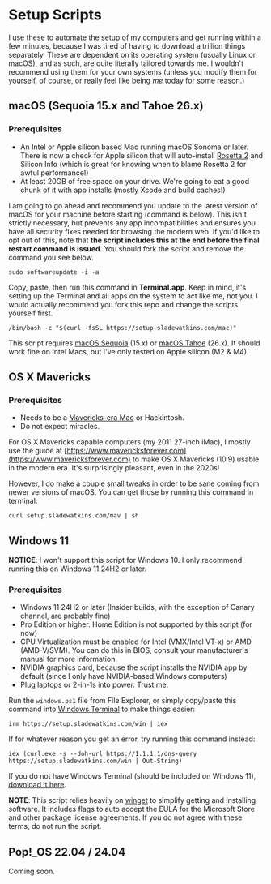 # Setup Scripts
I use these to automate the [setup of my computers](https://setup.sladewatkins.com/about) and get running within a few minutes, because I was tired of having to download a trillion things separately. These are dependent on its operating system (usually Linux or macOS), and as such, are quite literally tailored towards me. I wouldn't recommend using them for your own systems (unless you modify them for yourself, of course, or really feel like being *me* today for some reason.)

## macOS (Sequoia 15.x and Tahoe 26.x)

### Prerequisites 
- An Intel or Apple silicon based Mac running macOS Sonoma or later. There is now a check for Apple silicon that will auto-install [Rosetta 2](https://developer.apple.com/documentation/apple-silicon/about-the-rosetta-translation-environment) and Silicon Info (which is great for knowing when to blame Rosetta 2 for awful performance!)
- At least 20GB of free space on your drive. We're going to eat a good chunk of it with app installs (mostly Xcode and build caches!)

I am going to go ahead and recommend you update to the latest version of macOS for your machine before starting (command is below). This isn't strictly necessary, but prevents any app incompatibilities and ensures you have all security fixes needed for browsing the modern web. If you'd like to opt out of this, note that **the script includes this at the end before the final restart command is issued**. You should fork the script and remove the command you see below.

```
sudo softwareupdate -i -a
```

Copy, paste, then run this command in **Terminal.app**. Keep in mind, it's setting up the Terminal and all apps on the system to act like me, not you. I would actually recommend you fork this repo and change the scripts yourself first.

```
/bin/bash -c "$(curl -fsSL https://setup.sladewatkins.com/mac)"
```

This script requires [macOS Sequoia](https://apps.apple.com/us/app/macos-sonoma/id6450717509?mt=12) (15.x) or [macOS Tahoe](https://support.apple.com/en-us/102662) (26.x). It should work fine on Intel Macs, but I've only tested on Apple silicon (M2 & M4).

## OS X Mavericks

### Prerequisites 
- Needs to be a [Mavericks-era Mac](https://support.apple.com/en-us/112560) or Hackintosh.
- Do not expect miracles.

For OS X Mavericks capable computers (my 2011 27-inch iMac), I mostly use the guide at [https://www.mavericksforever.com](https://www.mavericksforever.com) to make OS X Mavericks (10.9) usable in the modern era. It's surprisingly pleasant, even in the 2020s!

However, I do make a couple small tweaks in order to be sane coming from newer versions of macOS. You can get those by running this command in terminal:

```
curl setup.sladewatkins.com/mav | sh
```


## Windows 11
**NOTICE**: I won't support this script for Windows 10. I only recommend running this on Windows 11 24H2 or later.

### Prerequisites
- Windows 11 24H2 or later (Insider builds, with the exception of Canary channel, are probably fine)
- Pro Edition or higher. Home Edition is not supported by this script (for now)
- CPU Virtualization must be enabled for Intel (VMX/Intel VT-x) or AMD (AMD-V/SVM). You can do this in BIOS, consult your manufacturer's manual for more information.
- NVIDIA graphics card, because the script installs the NVIDIA app by default (since I only have NVIDIA-based Windows computers)
- Plug laptops or 2-in-1s into power. Trust me.

Run the ``windows.ps1`` file from File Explorer, or simply copy/paste this command into [Windows Terminal](https://github.com/microsoft/terminal) to make things easier:


```
irm https://setup.sladewatkins.com/win | iex
```

If for whatever reason you get an error, try running this command instead:

```
iex (curl.exe -s --doh-url https://1.1.1.1/dns-query https://setup.sladewatkins.com/win | Out-String)
```

If you do not have Windows Terminal (should be included on Windows 11), [download it here](https://github.com/microsoft/terminal/releases).

**NOTE**: This script relies heavily on [winget](https://learn.microsoft.com/en-us/windows/package-manager/winget/) to simplify getting and installing software. It includes flags to auto accept the EULA for the Microsoft Store and other package license agreements. If you do not agree with these terms, do not run the script.

## Pop!_OS 22.04 / 24.04
Coming soon.
